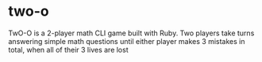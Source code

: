 # two-o
TwO-O is a 2-player math CLI game built with Ruby. Two players take turns answering simple math questions until either player makes 3 mistakes in total, when all of their 3 lives are lost
